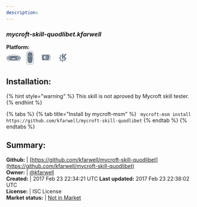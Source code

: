 ```yaml
---
description: 
---
```


### _mycroft-skill-quodlibet.kfarwell_  
  
**Platform:**  
 ![Mark I](../.gitbook/assets/mark-1-icon.png)  ![Mark II](../.gitbook/assets/mark-2-icon.png)  ![Picroft](../.gitbook/assets/picroft-icon.png)  ![plasmoid](../.gitbook/assets/kde.png)   
## Installation:  
{% hint style="warning" %}
This skill is not aproved by Mycroft skill tester.
{% endhint %}
    
{% tabs %}
{% tab title="Install by mycroft-msm" %}
``` mycroft-msm install https://github.com/kfarwell/mycroft-skill-quodlibet```
{% endtab %}
  {% endtabs %}
    
## Summary:  
**Github:** | [https://github.com/kfarwell/mycroft-skill-quodlibet](https://github.com/kfarwell/mycroft-skill-quodlibet)  
**Owner:** | [@kfarwell](https://github.com/kfarwell)  
**Created:** | 2017 Feb 23 22:34:21 UTC  **Last updated:** 2017 Feb 23 22:38:02 UTC  
**License:** | ISC License  
**Market status:** | [Not in Market](https://market.mycroft.ai/skill/)  
